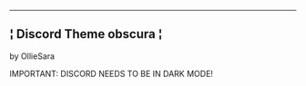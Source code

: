 -------------------------
¦ Discord Theme obscura ¦
-------------------------
by OllieSara

IMPORTANT: DISCORD NEEDS TO BE IN DARK MODE!

